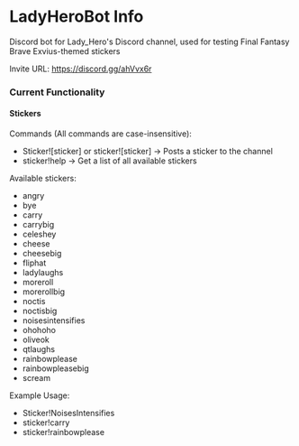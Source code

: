 # LadyHeroBot Info
Discord bot for Lady_Hero's Discord channel, used for testing Final Fantasy Brave Exvius-themed stickers

Invite URL: https://discord.gg/ahVvx6r

### Current Functionality

#### Stickers
Commands (All commands are case-insensitive):
* Sticker![sticker] or sticker![sticker]  →  Posts a sticker to the channel
* sticker!help  →  Get a list of all available stickers

Available stickers:
* angry
* bye
* carry
* carrybig
* celeshey
* cheese
* cheesebig
* fliphat
* ladylaughs
* moreroll
* morerollbig
* noctis
* noctisbig
* noisesintensifies
* ohohoho
* oliveok
* qtlaughs
* rainbowplease
* rainbowpleasebig
* scream

Example Usage:
* Sticker!NoisesIntensifies
* sticker!carry
* sticker!rainbowplease
